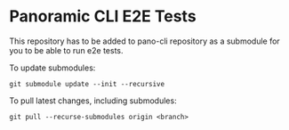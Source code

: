 # Panoramic CLI E2E Tests

This repository has to be added to pano-cli repository as a submodule for you
to be able to run e2e tests.

To update submodules:

```
git submodule update --init --recursive
```

To pull latest changes, including submodules:

```
git pull --recurse-submodules origin <branch>
```
